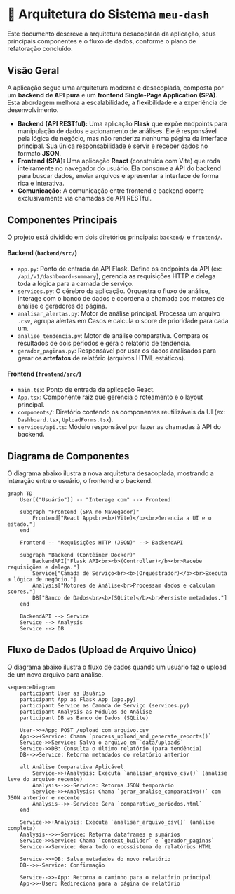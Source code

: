 # 📐 Arquitetura do Sistema `meu-dash`

Este documento descreve a arquitetura desacoplada da aplicação, seus principais componentes e o fluxo de dados, conforme o plano de refatoração concluído.

## Visão Geral

A aplicação segue uma arquitetura moderna e desacoplada, composta por um **backend de API pura** e um **frontend Single-Page Application (SPA)**. Esta abordagem melhora a escalabilidade, a flexibilidade e a experiência de desenvolvimento.

- **Backend (API RESTful):** Uma aplicação **Flask** que expõe endpoints para manipulação de dados e acionamento de análises. Ele é responsável pela lógica de negócio, mas não renderiza nenhuma página da interface principal. Sua única responsabilidade é servir e receber dados no formato **JSON**.
- **Frontend (SPA):** Uma aplicação **React** (construída com Vite) que roda inteiramente no navegador do usuário. Ela consome a API do backend para buscar dados, enviar arquivos e apresentar a interface de forma rica e interativa.
- **Comunicação:** A comunicação entre frontend e backend ocorre exclusivamente via chamadas de API RESTful.

## Componentes Principais

O projeto está dividido em dois diretórios principais: `backend/` e `frontend/`.

#### Backend (`backend/src/`)

- `app.py`: Ponto de entrada da API Flask. Define os endpoints da API (ex: `/api/v1/dashboard-summary`), gerencia as requisições HTTP e delega toda a lógica para a camada de serviço.
- `services.py`: O cérebro da aplicação. Orquestra o fluxo de análise, interage com o banco de dados e coordena a chamada aos motores de análise e geradores de página.
- `analisar_alertas.py`: Motor de análise principal. Processa um arquivo `.csv`, agrupa alertas em Casos e calcula o score de prioridade para cada um.
- `analise_tendencia.py`: Motor de análise comparativa. Compara os resultados de dois períodos e gera o relatório de tendência.
- `gerador_paginas.py`: Responsável por usar os dados analisados para gerar os **artefatos** de relatório (arquivos HTML estáticos).

#### Frontend (`frontend/src/`)

- `main.tsx`: Ponto de entrada da aplicação React.
- `App.tsx`: Componente raiz que gerencia o roteamento e o layout principal.
- `components/`: Diretório contendo os componentes reutilizáveis da UI (ex: `Dashboard.tsx`, `UploadForms.tsx`).
- `services/api.ts`: Módulo responsável por fazer as chamadas à API do backend.

## Diagrama de Componentes

O diagrama abaixo ilustra a nova arquitetura desacoplada, mostrando a interação entre o usuário, o frontend e o backend.

```mermaid
graph TD
    User[("Usuário")] -- "Interage com" --> Frontend

    subgraph "Frontend (SPA no Navegador)"
        Frontend["React App<br><b>(Vite)</b><br>Gerencia a UI e o estado."]
    end

    Frontend -- "Requisições HTTP (JSON)" --> BackendAPI

    subgraph "Backend (Contêiner Docker)"
        BackendAPI["Flask API<br><b>(Controller)</b><br>Recebe requisições e delega."]
        Service["Camada de Serviço<br><b>(Orquestrador)</b><br>Executa a lógica de negócio."]
        Analysis["Motores de Análise<br>Processam dados e calculam scores."]
        DB["Banco de Dados<br><b>(SQLite)</b><br>Persiste metadados."]
    end

    BackendAPI --> Service
    Service --> Analysis
    Service --> DB
```

## Fluxo de Dados (Upload de Arquivo Único)

O diagrama abaixo ilustra o fluxo de dados quando um usuário faz o upload de um novo arquivo para análise.

```mermaid
sequenceDiagram
    participant User as Usuário
    participant App as Flask App (app.py)
    participant Service as Camada de Serviço (services.py)
    participant Analysis as Módulos de Análise
    participant DB as Banco de Dados (SQLite)

    User->>+App: POST /upload com arquivo.csv
    App->>+Service: Chama `process_upload_and_generate_reports()`
    Service->>Service: Salva o arquivo em `data/uploads`
    Service->>DB: Consulta o último relatório (para tendência)
    DB-->>Service: Retorna metadados do relatório anterior
    
    alt Análise Comparativa Aplicável
        Service->>+Analysis: Executa `analisar_arquivo_csv()` (análise leve do arquivo recente)
        Analysis-->>-Service: Retorna JSON temporário
        Service->>+Analysis: Chama `gerar_analise_comparativa()` com JSON anterior e recente
        Analysis-->>-Service: Gera `comparativo_periodos.html`
    end

    Service->>+Analysis: Executa `analisar_arquivo_csv()` (análise completa)
    Analysis-->>-Service: Retorna dataframes e sumários
    Service->>Service: Chama `context_builder` e `gerador_paginas`
    Service->>Service: Gera todo o ecossistema de relatórios HTML
    
    Service->>+DB: Salva metadados do novo relatório
    DB-->>-Service: Confirmação
    
    Service-->>-App: Retorna o caminho para o relatório principal
    App->>-User: Redireciona para a página do relatório
```
